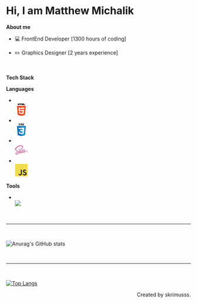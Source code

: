 <h1 align="left">Hi, I am Matthew Michalik</h1>

**About me**

- 💻 FrontEnd Developer [1300 hours of coding]

- ✏️ Graphics Designer [2 years experience]

<br>

**Tech Stack**

**Languages**

 - <code> <img src="https://raw.githubusercontent.com/devicons/devicon/master/icons/html5/html5-original-wordmark.svg" height="35"/> </code>
 - <code> <img src="https://raw.githubusercontent.com/devicons/devicon/master/icons/css3/css3-original-wordmark.svg" height="35"/> </code>
 - <code> <img src="https://raw.githubusercontent.com/devicons/devicon/master/icons/sass/sass-original.svg" height="35"/> </code>
 - <code> <img src="https://raw.githubusercontent.com/devicons/devicon/master/icons/javascript/javascript-original.svg" height="35"/> </code>
 
 **Tools**
 
 - <code> <img src="https://www.vectorlogo.zone/logos/git-scm/git-scm-icon.svg" height="35"/> </code>
 
 <br>
 
 ---
 
 <br>
 
![Anurag's GitHub stats](https://github-readme-stats.vercel.app/api?username=skrimusss&show_icons=true)
  
 <br>
  
---

<br>

[![Top Langs](https://github-readme-stats.vercel.app/api/top-langs/?username=skrimusss&layout=compact)](https://github.com/anuraghazra/github-readme-stats)

<p align="right"> Created by skrimusss. </p>
